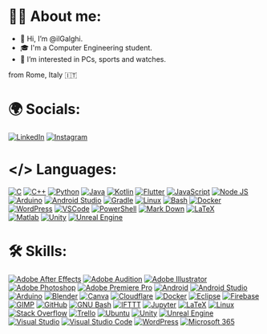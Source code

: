 # 👨‍💻 About me:
- 👋 Hi, I’m @ilGalghi.
- ‍🎓 I'm a Computer Engineering student.
- 👀 I’m interested in PCs, sports and watches.

from Rome, Italy 🇮🇹

# 🌍 Socials:
[![LinkedIn](https://img.shields.io/badge/LinkedIn-0A66C2?logo=linkedin&logoColor=white&style=for-the-badge)](https://www.linkedin.com/in/leonardogalgano/)
[![Instagram](https://img.shields.io/static/v1?message=Instagram&logo=instagram&label=&color=E4405F&logoColor=white&labelColor=&style=for-the-badge)](https://www.instagram.com/ilgalghi)

# </> Languages:
[![C](https://skillicons.dev/icons?i=c)](https://www.open-std.org/jtc1/sc22/wg14/)                             <!-- Linguaggi -->
[![C++](https://skillicons.dev/icons?i=cpp)](https://isocpp.org/)
[![Python](https://skillicons.dev/icons?i=py)](https://www.python.org/)
[![Java](https://skillicons.dev/icons?i=java)](https://www.java.com/)
[![Kotlin](https://skillicons.dev/icons?i=kotlin)](https://kotlinlang.org/)
[![Flutter](https://skillicons.dev/icons?i=flutter)](https://flutter.dev/)
[![JavaScript](https://skillicons.dev/icons?i=js)](https://developer.mozilla.org/en-US/docs/Web/JavaScript)
[![Node JS](https://skillicons.dev/icons?i=nodejs)](https://nodejs.org/en)
[![Arduino](https://skillicons.dev/icons?i=arduino)](https://www.arduino.cc/)
[![Android Studio](https://skillicons.dev/icons?i=androidstudio)](https://developer.android.com/studio)        <!-- Android -->
[![Gradle](https://skillicons.dev/icons?i=gradle)](https://gradle.org/)
[![Linux](https://skillicons.dev/icons?i=linux)](https://kernel.org/)                                          <!-- Linux -->
[![Bash](https://skillicons.dev/icons?i=bash)](https://www.gnu.org/software/bash/)
[![Docker](https://skillicons.dev/icons?i=docker)](https://www.docker.com/)
[![WordPress](https://skillicons.dev/icons?i=wordpress)](https://wordpress.org/)                              <!-- Siti -->
[![VSCode](https://skillicons.dev/icons?i=vscode)](https://code.visualstudio.com/)                            <!-- Windows -->
[![PowerShell](https://skillicons.dev/icons?i=powershell)](https://docs.microsoft.com/en-us/powershell/)
[![Mark Down](https://skillicons.dev/icons?i=md)](https://www.markdownguide.org/)                             <!-- Testo -->
[![LaTeX](https://skillicons.dev/icons?i=latex)](https://www.latex-project.org/)                             
[![Matlab](https://skillicons.dev/icons?i=matlab)](https://www.mathworks.com/products/matlab.html)            <!-- Matematica -->
[![Unity](https://skillicons.dev/icons?i=unity)](https://unity.com/)
[![Unreal Engine](https://skillicons.dev/icons?i=unreal)](https://www.unrealengine.com/)



# 🛠️ Skills:
[![Adobe After Effects](https://img.shields.io/badge/Adobe%20After%20Effects-9999FF?logo=adobeaftereffects&logoColor=black&style=for-the-badge)](https://www.adobe.com/it/products/aftereffects.html)
[![Adobe Audition](https://img.shields.io/badge/Adobe%20Audition-9999FF?logo=adobeaudition&logoColor=black&style=for-the-badge)](https://www.adobe.com/it/products/audition.html)
[![Adobe Illustrator](https://img.shields.io/badge/Adobe%20Illustrator-FF9A00?logo=adobeillustrator&logoColor=black&style=for-the-badge)](https://www.adobe.com/it/products/illustrator.html)
[![Adobe Photoshop](https://img.shields.io/badge/Adobe%20Photoshop-31A8FF?logo=adobephotoshop&logoColor=black&style=for-the-badge)](https://www.adobe.com/it/products/photoshop.html)
[![Adobe Premiere Pro](https://img.shields.io/badge/Adobe%20Premiere%20Pro-9999FF?logo=adobepremierepro&logoColor=black&style=for-the-badge)](https://www.adobe.com/it/products/premiere.html)
[![Android](https://img.shields.io/badge/Android-3DDC84?logo=android&logoColor=black&style=for-the-badge)](https://www.android.com/)
[![Android Studio](https://img.shields.io/badge/Android%20Studio-3DDC84?logo=androidstudio&logoColor=black&style=for-the-badge)](https://developer.android.com/studio)
[![Arduino](https://img.shields.io/badge/Arduino-00979D?logo=arduino&logoColor=white&style=for-the-badge)](https://www.arduino.cc/)
[![Blender](https://img.shields.io/badge/Blender-F5792A?logo=blender&logoColor=black&style=for-the-badge)](https://www.blender.org/)
[![Canva](https://img.shields.io/badge/Canva-00C4CC?logo=canva&logoColor=black&style=for-the-badge)](https://www.canva.com/)
[![Cloudflare](https://img.shields.io/badge/Cloudflare-F38020?logo=cloudflare&logoColor=black&style=for-the-badge)](https://www.cloudflare.com/)
[![Docker](https://img.shields.io/badge/Docker-2496ED?logo=docker&logoColor=white&style=for-the-badge)](https://www.docker.com/)
[![Eclipse](https://img.shields.io/badge/Eclipse%20IDE-2C2255?logo=eclipseide&logoColor=white&style=for-the-badge)](https://www.eclipse.org/)
[![Firebase](https://img.shields.io/badge/Firebase-FFCA28?logo=firebase&logoColor=black&style=for-the-badge)](https://firebase.google.com/)
[![GIMP](https://img.shields.io/badge/GIMP-5C5543?logo=gimp&logoColor=white&style=for-the-badge)](https://www.gimp.org/)
[![GitHub](https://img.shields.io/badge/GitHub-181717?logo=github&logoColor=white&style=for-the-badge)](https://github.com/)
[![GNU Bash](https://img.shields.io/badge/GNU%20Bash-4EAA25?logo=gnubash&logoColor=white&style=for-the-badge)](https://www.gnu.org/software/bash/)
[![IFTTT](https://img.shields.io/badge/IFTTT-000000?logo=ifttt&logoColor=white&style=for-the-badge)](https://ifttt.com/)
[![Jupyter](https://img.shields.io/badge/Jupyter-F37626?logo=jupyter&logoColor=black&style=for-the-badge)](https://jupyter.org/)
[![LaTeX](https://img.shields.io/badge/LaTeX-008080?logo=latex&logoColor=white&style=for-the-badge)](https://www.latex-project.org/)
[![Linux](https://img.shields.io/badge/Linux-FCC624?logo=linux&logoColor=black&style=for-the-badge)](https://www.linux.org/)
[![Stack Overflow](https://img.shields.io/badge/Stack%20Overflow-F58025?logo=stackoverflow&logoColor=black&style=for-the-badge)](https://stackoverflow.com/)
[![Trello](https://img.shields.io/badge/Trello-0052CC?logo=trello&logoColor=white&style=for-the-badge)](https://trello.com/)
[![Ubuntu](https://img.shields.io/badge/Ubuntu-E95420?logo=ubuntu&logoColor=white&style=for-the-badge)](https://ubuntu.com/)
[![Unity](https://img.shields.io/badge/Unity-FFFFFF?logo=unity&logoColor=black&style=for-the-badge)](https://unity.com/)
[![Unreal Engine](https://img.shields.io/badge/Unreal%20Engine-0E1128?logo=unrealengine&logoColor=white&style=for-the-badge)](https://www.unrealengine.com/)
[![Visual Studio](https://img.shields.io/badge/Visual%20Studio-5C2D91?logo=visualstudio&logoColor=white&style=for-the-badge)](https://visualstudio.microsoft.com/)
[![Visual Studio Code](https://img.shields.io/badge/Visual%20Studio%20Code-007ACC?logo=visualstudiocode&logoColor=white&style=for-the-badge)](https://code.visualstudio.com/)
[![WordPress](https://img.shields.io/badge/WordPress-21759B?logo=wordpress&logoColor=white&style=for-the-badge)](https://wordpress.org/)
[![Microsoft 365](https://img.shields.io/badge/Microsoft%20365-A27BE7?logo=microsoft&logoColor=white&style=for-the-badge)](https://www.office.com/)
